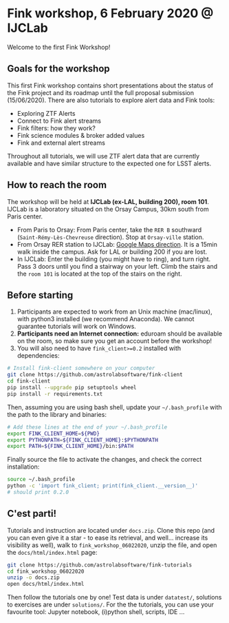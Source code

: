 # Fink workshop, 6 February 2020 @ IJCLab

Welcome to the first Fink Workshop!

## Goals for the workshop

This first Fink workshop contains short presentations about the status of the
Fink project and its roadmap until the full proposal submission (15/06/2020).
There are also tutorials to explore alert data and Fink tools:

* Exploring ZTF Alerts
* Connect to Fink alert streams
* Fink filters: how they work?
* Fink science modules & broker added values
* Fink and external alert streams

Throughout all tutorials, we will use ZTF alert data that are currently available
and have similar structure to the expected one for LSST alerts.

## How to reach the room

The workshop will be held at **IJCLab (ex-LAL, building 200), room 101**. IJCLab is a laboratory situated on the Orsay Campus, 30km south from Paris center.

- From Paris to Orsay: From Paris center, take the `RER B` southward (`Saint-Rémy-Lès-Chevreuse` direction). Stop at `Orsay-ville` station.
- From Orsay RER station to IJCLab: [Google Maps direction](https://goo.gl/maps/BpdAiKeU9gpzGJkx9). It is a 15min walk inside the campus. Ask for LAL or building 200 if you are lost.
- In IJCLab: Enter the building (you might have to ring), and turn right. Pass 3 doors until you find a stairway on your left. Climb the stairs and the `room 101` is located at the top of the stairs on the right.

## Before starting

1. Participants are expected to work from an Unix machine (mac/linux), with python3 installed (we recommend Anaconda). We cannot guarantee tutorials will work on Windows.
2. **Participants need an Internet connection:** eduroam should be available on the room, so make sure you get an account before the workshop!
3. You will also need to have `fink_client>=0.2` installed with dependencies:

```bash
# Install fink-client somewhere on your computer
git clone https://github.com/astrolabsoftware/fink-client
cd fink-client
pip install --upgrade pip setuptools wheel
pip install -r requirements.txt
```

Then, assuming you are using bash shell, update your `~/.bash_profile` with the path to the library and binaries:

```bash
# Add these lines at the end of your ~/.bash_profile
export FINK_CLIENT_HOME=${PWD}
export PYTHONPATH=${FINK_CLIENT_HOME}:$PYTHONPATH
export PATH=${FINK_CLIENT_HOME}/bin:$PATH
```

Finally source the file to activate the changes, and check the correct installation:

```bash
source ~/.bash_profile
python -c 'import fink_client; print(fink_client.__version__)'
# should print 0.2.0
```

## C'est parti!

Tutorials and instruction are located under `docs.zip`. Clone this repo (and you can even give it a star - to ease its retrieval, and well... increase its visibility as well), walk to `fink_workshop_06022020`, unzip the file, and open the `docs/html/index.html` page:

```bash
git clone https://github.com/astrolabsoftware/fink-tutorials
cd fink_workshop_06022020
unzip -o docs.zip
open docs/html/index.html
```

Then follow the tutorials one by one! Test data is under `datatest/`, solutions to exercises are under `solutions/`. For the the tutorials, you can use your favourite tool: Jupyter notebook, (i)python shell, scripts, IDE ...
